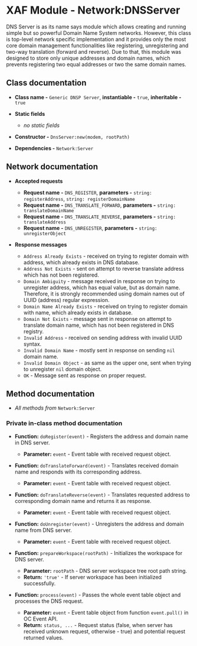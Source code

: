 # XAF Module - Network:DNSServer

DNS Server is as its name says module which allows creating and running simple but so powerful Domain Name System networks. However, this class is top-level network specific implementation and it provides only the most core domain management functionalities like registering, unregistering and two-way translation (forward and reverse). Due to that, this module was designed to store only unique addresses and domain names, which prevents registering two equal addresses or two the same domain names.

## Class documentation

* **Class name -** `Generic DNSP Server`, **instantiable -** `true`, **inheritable -** `true`
* **Static fields**

  * *no static fields*

* **Constructor -** `DnsServer:new(modem, rootPath)`
* **Dependencies -** `Network:Server`

## Network documentation

* **Accepted requests**

  * **Request name -** `DNS_REGISTER`, **parameters -** `string: registerAddress`, `string: registerDomainName`
  * **Request name -** `DNS_TRANSLATE_FORWARD`, **parameters -** `string: translateDomainName`
  * **Request name -** `DNS_TRANSLATE_REVERSE`, **parameters -** `string: translateAddress`
  * **Request name -** `DNS_UNREGISTER`, **parameters -** `string: unregisterObject`

* **Response messages**

  * `Address Already Exists` - received on trying to register domain with address, which already exists in DNS database.
  * `Address Not Exists` - sent on attempt to reverse translate address which has not been registered.
  * `Domain Ambiguity` - message received in response on trying to unregister address, which has equal value, but as domain name. Therefore, it is strongly recommended using domain names out of UUID (address) regular expression.
  * `Domain Name Already Exists` - received on trying to register domain with name, which already exists in database.
  * `Domain Not Exists` - message sent in response on attempt to translate domain name, which has not been registered in DNS registry.
  * `Invalid Address` - received on sending address with invalid UUID syntax.
  * `Invalid Domain Name` - mostly sent in response on sending `nil` domain name.
  * `Invalid Domain Object` - as same as the upper one, sent when trying to unregister `nil` domain object.
  * `OK` - Message sent as response on proper request.

## Method documentation

* *All methods from* `Network:Server`

### Private in-class method documentation

* **Function:** `doRegister(event)` - Registers the address and domain name in DNS server.

  * **Parameter:** `event` - Event table with received request object.

* **Function:** `doTranslateForward(event)` - Translates received domain name and responds with its corresponding address.

  * **Parameter:** `event` - Event table with received request object.

* **Function:** `doTranslateReverse(event)` - Translates requested address to corresponding domain name and returns it as response.

  * **Parameter:** `event` - Event table with received request object.

* **Function:** `doUnregister(event)` - Unregisters the address and domain name from DNS server.

  * **Parameter:** `event` - Event table with received request object.

* **Function:** `prepareWorkspace(rootPath)` - Initializes the workspace for DNS server.

  * **Parameter:** `rootPath` - DNS server workspace tree root path string.
  * **Return:** `'true'` - If server workspace has been initialized successfully.

* **Function:** `process(event)` - Passes the whole event table object and processes the DNS request.

  * **Parameter:** `event` - Event table object from function `event.pull()` in OC Event API.
  * **Return:** `status, ...` - Request status (false, when server has received unknown request, otherwise - true) and potential request returned values.
